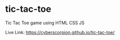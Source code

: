 # tic-tac-toe
Tic Tac Toe game using HTML CSS JS

Live Link: https://cyberscorpion.github.io/tic-tac-toe/
